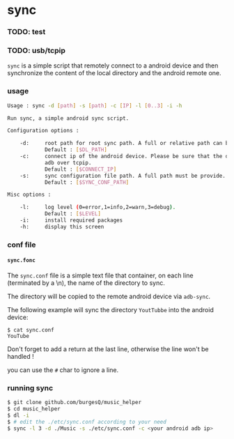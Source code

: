 # sync  

### TODO: test
### TODO: usb/tcpip

`sync` is a simple script that remotely connect to a android device and then synchronize the content of the local directory and the android remote one.

### usage

```bash
Usage : sync -d [path] -s [path] -c [IP] -l [0..3] -i -h

Run sync, a simple android sync script.

Configuration options :

    -d:     root path for root sync path. A full or relative path can be provide.<
            Default : [$DL_PATH]
    -c:     connect ip of the android device. Please be sure that the device support
            adb over tcpip.
            Default : [$CONNECT_IP]
    -s:     sync configuration file path. A full path must be provide.
            Default : [$SYNC_CONF_PATH]

Misc options :

    -l:     log level (0=error,1=info,2=warn,3=debug).
            Default : [$LEVEL]
    -i:     install required packages
    -h:     display this screen
```

### conf file

#### `sync.fonc`

The `sync.conf` file is a simple text file that container, on each line (terminated by a \n), the name of the directory to sync.

The directory will be copied to the remote android device via `adb-sync`.

The following example will sync the directory `YoutTubbe` into the android device:
```
$ cat sync.conf
YouTube

```

Don't forget to add a return at the last line, otherwise the line won't be handled !

you can use the `#` char to ignore a line.

### running sync

```bash
$ git clone github.com/burgesQ/music_helper
$ cd music_helper
$ dl -i
$ # edit the ./etc/sync.conf according to your need
$ sync -l 3 -d ./Music -s ./etc/sync.conf -c <your android adb ip>
```

[1]: https://stackoverflow.com/questions/12251101/how-to-enable-adbd-to-listen-to-a-port-at-boot-time-in-android